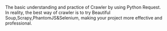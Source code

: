 The basic understanding and practice of Crawler by using Python Request.
In reality, the best way of crawler is to try Beautiful Soup,Scrapy,PhantomJS&Selenium, making your project more effective and professional.

